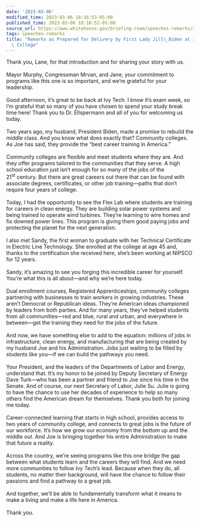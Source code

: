 ```yaml
---
date: '2023-03-06'
modified_time: 2023-03-06 18:16:53-05:00
published_time: 2023-03-06 18:16:52-05:00
source_url: https://www.whitehouse.gov/briefing-room/speeches-remarks/2023/03/06/remarks-as-prepared-for-delivery-by-first-lady-jill-biden-at-ivy-tech-community-college/
tags: speeches-remarks
title: "Remarks as Prepared for Delivery by First Lady Jill\_Biden at Ivy Tech Community\
  \ College"
---
```

 
Thank you, Lane, for that introduction and for sharing your story with
us.  
   
Mayor Murphy, Congressman Mrvan, and Jane, your commitment to programs
like this one is so important, and we’re grateful for your leadership.  
   
Good afternoon, it’s great to be back at Ivy Tech. I know it’s exam
week, so I’m grateful that so many of you have chosen to spend your
study break time here! Thank you to Dr. Ellspermann and all of you for
welcoming us today.   
   
Two years ago, my husband, President Biden, made a promise to rebuild
the middle class. And you know what does exactly that? Community
colleges. As Joe has said, they provide the “best career training in
America.”  
   
Community colleges are flexible and meet students where they are. And
they offer programs tailored to the communities that they serve. A high
school education just isn’t enough for so many of the jobs of the
21<sup>st</sup> century. But there are great careers out there that can
be found with associate degrees, certificates, or other job
training—paths that don’t require four years of college.    
   
Today, I had the opportunity to see the Flex Lab where students are
training for careers in clean energy. They are building solar power
systems and being trained to operate wind turbines. They’re learning to
wire homes and fix downed power lines. This program is giving them good
paying jobs and protecting the planet for the next generation.  
   
I also met Sandy, the first woman to graduate with her Technical
Certificate in Electric Line Technology. She enrolled at the college at
age 45 and, thanks to the certification she received here, she’s been
working at NIPSCO for 12 years.  
   
Sandy, it’s amazing to see you forging this incredible career for
yourself. You’re what this is all about—and why we’re here today.  
   
Dual enrollment courses, Registered Apprenticeships, community colleges
partnering with businesses to train workers in growing industries. These
aren’t Democrat or Republican ideas. They’re American ideas championed
by leaders from both parties. And for many years, they’ve helped
students from all communities—red and blue, rural and urban, and
everywhere in between—get the training they need for the jobs of the
future.  
   
And now, we have something else to add to the equation: millions of jobs
in infrastructure, clean energy, and manufacturing that are being
created by my husband Joe and his Administration. Jobs just waiting to
be filled by students like you—if we can build the pathways you need.   
   
Your President, and the leaders of the Departments of Labor and Energy,
understand that. It’s my honor to be joined by Deputy Secretary of
Energy Dave Turk—who has been a partner and friend to Joe since his time
in the Senate. And of course, our next Secretary of Labor, Julie Su.
Julie is going to have the chance to use her decades of experience to
help so many others find the American dream for themselves. Thank you
both for joining me today.  
   
Career-connected learning that starts in high school, provides access to
two years of community college, and connects to great jobs is the future
of our workforce. It’s how we grow our economy from the bottom up and
the middle out. And Joe is bringing together his entire Administration
to make that future a reality.  
   
Across the country, we’re seeing programs like this one bridge the gap
between what students learn and the careers they will find. And we need
more communities to follow Ivy Tech’s lead. Because when they do, all
students, no matter their background, will have the chance to follow
their passions and find a pathway to a great job.  
   
And together, we’ll be able to fundamentally transform what it means to
make a living and make a life here in America.  
   
Thank you.
